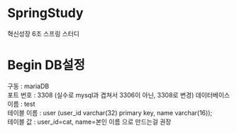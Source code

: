 # SpringStudy
혁신성장 6조 스프링 스터디

# Begin DB설정
구동 : mariaDB  
포트 번호 : 3308 (실수로 mysql과 겹쳐서 3306이 아닌, 3308로 변경)
데이터베이스 이름 : test  
테이블 이름 : user (user_id varchar(32) primary key, name varchar(16));  
테이블 값 : user_id=cat, name=본인 이름 으로 만드는걸 권장  
